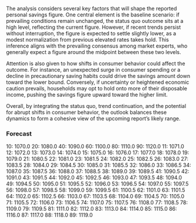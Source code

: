 The analysis considers several key factors that will shape the reported personal savings figure. One central element is the baseline scenario: if prevailing conditions remain unchanged, the status quo outcome sits at a high level, reflecting the current figure. However, if recent trends persist without interruption, the figure is expected to settle slightly lower, as a modest normalization from previous elevated rates takes hold. This inference aligns with the prevailing consensus among market experts, who generally expect a figure around the midpoint between these two levels.

Attention is also given to how shifts in consumer behavior could affect the outcome. For instance, an unexpected surge in consumer spending or a decline in precautionary saving habits could drive the savings amount down toward the lower bound. Conversely, if uncertainty or heightened economic caution prevails, households may opt to hold onto more of their disposable income, pushing the savings figure upward toward the higher limit.

Overall, by integrating the status quo, trend continuation, and the potential for abrupt shifts in consumer behavior, the outlook balances these dynamics to form a cohesive view of the upcoming report’s likely range.

### Forecast

10: 1070.0
20: 1080.0
40: 1090.0
60: 1100.0
80: 1110.0
90: 1120.0
11: 1071.0
12: 1072.0
13: 1073.0
14: 1074.0
15: 1075.0
16: 1076.0
17: 1077.0
18: 1078.0
19: 1079.0
21: 1080.5
22: 1081.0
23: 1081.5
24: 1082.0
25: 1082.5
26: 1083.0
27: 1083.5
28: 1084.0
29: 1084.5
30: 1085.0
31: 1085.5
32: 1086.0
33: 1086.5
34: 1087.0
35: 1087.5
36: 1088.0
37: 1088.5
38: 1089.0
39: 1089.5
41: 1090.5
42: 1091.0
43: 1091.5
44: 1092.0
45: 1092.5
46: 1093.0
47: 1093.5
48: 1094.0
49: 1094.5
50: 1095.0
51: 1095.5
52: 1096.0
53: 1096.5
54: 1097.0
55: 1097.5
56: 1098.0
57: 1098.5
58: 1099.0
59: 1099.5
61: 1100.5
62: 1101.0
63: 1101.5
64: 1102.0
65: 1102.5
66: 1103.0
67: 1103.5
68: 1104.0
69: 1104.5
70: 1105.0
71: 1105.5
72: 1106.0
73: 1106.5
74: 1107.0
75: 1107.5
76: 1108.0
77: 1108.5
78: 1109.0
79: 1109.5
81: 1111.0
82: 1112.0
83: 1113.0
84: 1114.0
85: 1115.0
86: 1116.0
87: 1117.0
88: 1118.0
89: 1119.0